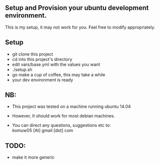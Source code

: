 ## Setup and Provision your ubuntu development environment.

This is my setup, it may not work for you. Feel free to modify appropriately.

## Setup       
      
* git clone this project
* cd into this project's directory
* edit vars/base.yml with the values you want
* ./setup.sh
* go make a cup of coffee, this may take a while
* your dev environment is ready


## NB:      
* This project was tested on a machine running ubuntu 14.04
* However, It should work for most debian machines. 

* You can direct any questions, suggestions etc to:     
komuw05 [At] gmail [dot] com


## TODO:
* make it more generic